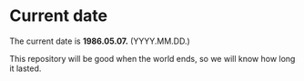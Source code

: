 # Current date

The current date is **1986.05.07.** (YYYY.MM.DD.)

This repository will be good when the world ends, so we will know how long it lasted.